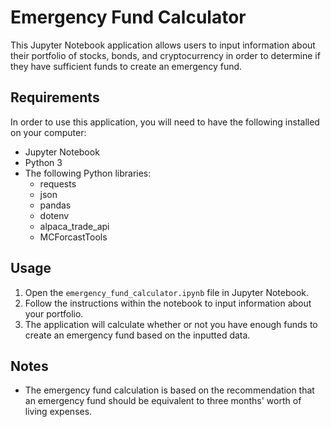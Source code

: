 # Emergency Fund Calculator

This Jupyter Notebook application allows users to input information about their portfolio of stocks, bonds, and cryptocurrency in order to determine if they have sufficient funds to create an emergency fund.

## Requirements

In order to use this application, you will need to have the following installed on your computer:

- Jupyter Notebook
- Python 3
- The following Python libraries:
    - requests
    - json 
    - pandas 
    - dotenv
    - alpaca_trade_api
    - MCForcastTools

## Usage

1. Open the `emergency_fund_calculator.ipynb` file in Jupyter Notebook.
2. Follow the instructions within the notebook to input information about your portfolio.
3. The application will calculate whether or not you have enough funds to create an emergency fund based on the inputted data.

## Notes

- The emergency fund calculation is based on the recommendation that an emergency fund should be equivalent to three months' worth of living expenses.
